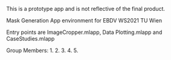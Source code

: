 This is a prototype app and is not reflective of the final product.

Mask Generation App environment for EBDV WS2021 TU Wien

Entry points are ImageCropper.mlapp, Data Plotting.mlapp and CaseStudies.mlapp

Group Members:
1.
2.
3.
4.
5.

